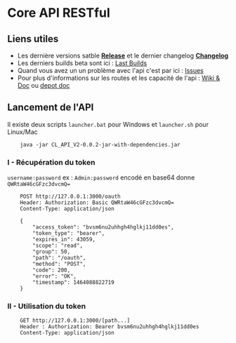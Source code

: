 # Core API RESTful
## Liens utiles
* Les dernière versions satble **[Release](./pipelines?scope=tags)** et le dernier changelog **[Changelog](./tags)**
* Les derniers builds beta sont ici : [Last Builds](./pipelines)
* Quand vous avez un un problème avec l'api c'est par ici : [Issues](./issues)
* Pour plus d'informations sur les routes et les capacité de l'api : [Wiki & Doc](./wikis/home) ou [depot doc](https://gitlab.com/CodeandLearn/Doc) 

## Lancement de l'API
Il existe deux scripts `launcher.bat` pour Windows et `launcher.sh` pour Linux/Mac
```
	java -jar CL_API_V2-0.0.2-jar-with-dependencies.jar
```

### I - Récupération du token
`username:password` ex : `Admin:password` encodé en base64 donne `QWRtaW46cGFzc3dvcmQ=`
```
	POST http://127.0.0.1:3000/oauth
    Header: Authorization: Basic QWRtaW46cGFzc3dvcmQ=
    Content-Type: application/json
```
```
    {
        "access_token": "bvsm6nu2uhhgh4hglkj11dd0es",
        "token_type": "bearer",
        "expires_in": 43059,
        "scope": "read",
        "group": 50,
        "path": "/oauth",
        "method": "POST",
        "code": 200,
        "error": "OK",
        "timestamp": 1464088822719
    }
```

### II - Utilisation du token
```
    GET http://127.0.0.1:3000/[path...]
    Header : Authorization: Bearer bvsm6nu2uhhgh4hglkj11dd0es
    Content-Type: application/json
```